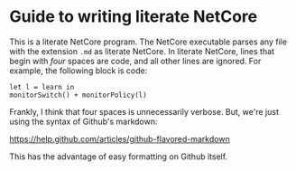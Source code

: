 Guide to writing literate NetCore
=================================

This is a literate NetCore program. The NetCore executable parses any
file with the extension `.md` as literate NetCore. In literate
NetCore, lines that begin with *four* spaces are code, and all other
lines are ignored. For example, the following block is code:

    let l = learn in 
    monitorSwitch() + monitorPolicy(l)

Frankly, I think that four spaces is unnecessarily verbose. But, we're
just using the syntax of Github's markdown:

https://help.github.com/articles/github-flavored-markdown

This has the advantage of easy formatting on Github itself.